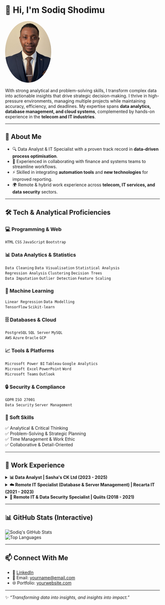 # 👋 Hi, I'm **Sodiq Shodimu**  

<img src="profile.JPG" alt="Profile Picture" width="150" style="border-radius:50%"/>

With strong analytical and problem-solving skills, I transform complex data into actionable insights that drive strategic decision-making. I thrive in high-pressure environments, managing multiple projects while maintaining accuracy, efficiency, and deadlines. My expertise spans **data analytics, database management, and cloud systems**, complemented by hands-on experience in the **telecom and IT industries**.  

---

## 🚀 About Me
- 🔍 Data Analyst & IT Specialist with a proven track record in **data-driven process optimisation**.  
- 🤝 Experienced in collaborating with finance and systems teams to streamline workflows.  
- ⚡ Skilled in integrating **automation tools** and **new technologies** for improved reporting.  
- 🌍 Remote & hybrid work experience across **telecom, IT services, and data security** sectors.  

---

## 🛠️ Tech & Analytical Proficiencies  

### 💻 Programming & Web  
`HTML` `CSS` `JavaScript` `Bootstrap`  

### 📊 Data Analytics & Statistics  
`Data Cleaning` `Data Visualisation` `Statistical Analysis`  
`Regression Analysis` `Clustering` `Decision Trees`  
`Data Imputation` `Outlier Detection` `Feature Scaling`  

### 🧠 Machine Learning  
`Linear Regression` `Data Modelling`  
`TensorFlow` `Scikit-learn`  

### 🗄️ Databases & Cloud  
`PostgreSQL` `SQL Server` `MySQL`  
`AWS` `Azure` `Oracle` `GCP`  

### 📈 Tools & Platforms  
`Microsoft Power BI` `Tableau` `Google Analytics`  
`Microsoft Excel` `PowerPoint` `Word`  
`Microsoft Teams` `Outlook`  

### 🔒 Security & Compliance  
`GDPR` `ISO 27001`  
`Data Security` `Server Management`  

### 🌟 Soft Skills  
✅ Analytical & Critical Thinking  
✅ Problem-Solving & Strategic Planning  
✅ Time Management & Work Ethic  
✅ Collaborative & Detail-Oriented  

---

## 💼 Work Experience  

<details>
<summary><b>📊 Data Analyst | Sasha's CK Ltd (2023 - 2025)</b></summary>  
- Developed & optimised **SEO data analytics strategies**, boosting website traffic by **30%**.  
- Integrated billing & reporting systems (**HOBS & DOMO**), improving efficiency.  
- Led **Google Analytics & Power BI dashboard** design, enhancing decision-making by **20%**.  
- Conducted **market & customer behaviour analysis**, driving a **15% retention increase**.  
</details>  

<details>
<summary><b>☁️ Remote IT Specialist (Database & Server Management) | Recarta IT (2021 - 2023)</b></summary>  
- Managed enterprise-level databases across **AWS & Azure** with **99.9% uptime**.  
- Implemented **robust security protocols**, reducing cyber threats by **30%**.  
- Led **SQL optimisation projects**, cutting processing times by **40%**.  
- Designed **automated cloud backup & recovery**, ensuring **99.9% data retention**.  
</details>  

<details>
<summary><b>🔐 Remote IT & Data Security Specialist | Quiits (2018 - 2021)</b></summary>  
- Enforced **GDPR & ISO 27001 compliance policies** to safeguard sensitive data.  
- Partnered with finance to generate **analytics-driven insights** for business growth.  
- Streamlined **SQL-based reporting**, improving operational efficiency.  
- Conducted **cybersecurity risk assessments**, reducing breaches by **50%**.  
</details>  

---

## 📊 GitHub Stats (Interactive)  

![Sodiq's GitHub Stats](https://github-readme-stats.vercel.app/api?username=yourusername&show_icons=true&theme=tokyonight)  
![Top Languages](https://github-readme-stats.vercel.app/api/top-langs/?username=yourusername&layout=compact&theme=tokyonight)  

---

## 📫 Connect With Me  
- 💼 [LinkedIn](https://linkedin.com/in/your-link)  
- 📧 Email: yourname@email.com  
- 🌐 Portfolio: [yourwebsite.com](https://yourwebsite.com)  

---
✨ *“Transforming data into insights, and insights into impact.”*  
